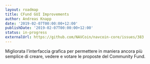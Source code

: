```yaml
---
layout: roadmap
title: CFund GUI Improvements
author: Andreas Knapp
date: '2019-02-07T00:00:00+12:00'
publishDate: '2019-02-07T00:00:00+12:00'
status: in-progress
externalUrl: https://github.com/NAVCoin/navcoin-core/issues/383
---
```


Migliorata l'interfaccia grafica per permettere in maniera ancora più semplice di creare, vedere e votare le proposte del Community Fund.
